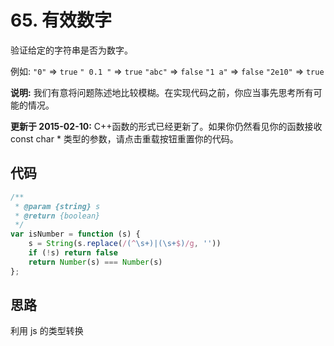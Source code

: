 # 65. 有效数字

验证给定的字符串是否为数字。

例如:
`"0"` => `true`
`" 0.1 "` => `true`
`"abc"` => `false`
`"1 a"` => `false`
`"2e10"` => `true`

**说明:** 我们有意将问题陈述地比较模糊。在实现代码之前，你应当事先思考所有可能的情况。

**更新于 2015-02-10:**
C++函数的形式已经更新了。如果你仍然看见你的函数接收 const char * 类型的参数，请点击重载按钮重置你的代码。

## 代码

```js
/**
 * @param {string} s
 * @return {boolean}
 */
var isNumber = function (s) {
    s = String(s.replace(/(^\s+)|(\s+$)/g, ''))
    if (!s) return false
    return Number(s) === Number(s)
};
```

## 思路

利用 js 的类型转换
